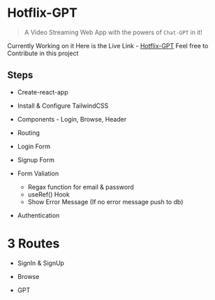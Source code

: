 # Hotflix-GPT 
> A Video Streaming Web App with the powers of `Chat-GPT` in it!  

Currently Working on it Here is the Live Link - <a href="https://hotflix-gpt.vercel.app/">Hotflix-GPT</a>
Feel free to Contribute in this project



## Steps
- Create-react-app

- Install & Configure TailwindCSS

- Components - Login, Browse, Header

- Routing

- Login Form

- Signup Form

- Form Valiation
    - Regax function for email & password
    - useRef() Hook
    - Show Error Message (If no error message push to db)

- Authentication





# 3 Routes 

- SignIn & SignUp

- Browse
    
- GPT 




